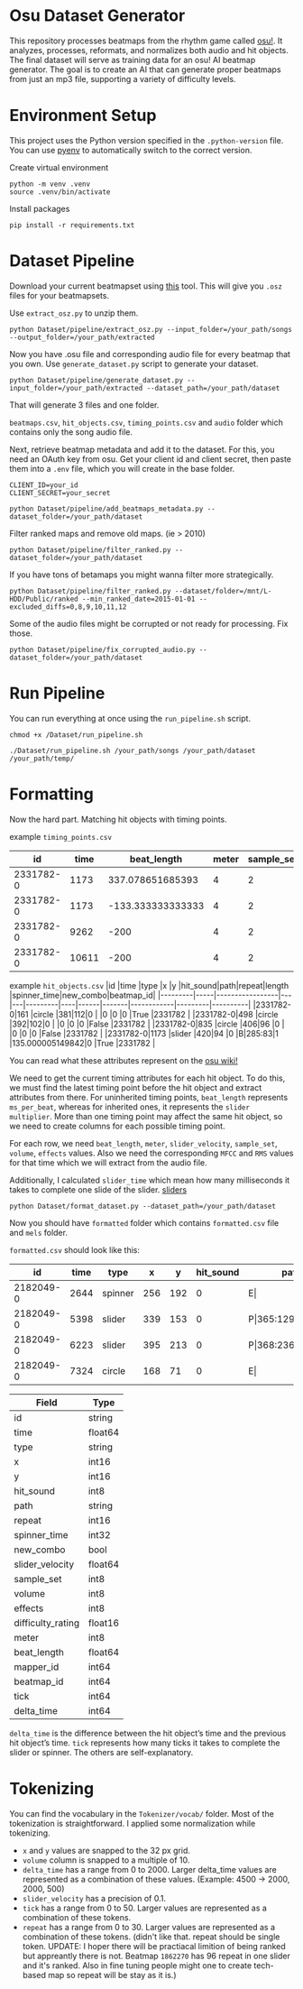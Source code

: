 # Osu Dataset Generator
This repository processes beatmaps from the rhythm game called [osu!](https://osu.ppy.sh/). It analyzes, processes, reformats, and normalizes both audio and hit objects. The final dataset will serve as training data for an osu! AI beatmap generator. The goal is to create an AI that can generate proper beatmaps from just an mp3 file, supporting a variety of difficulty levels. 

# Environment Setup
This project uses the Python version specified in the `.python-version` file. You can use [pyenv](https://github.com/pyenv/pyenv) to automatically switch to the correct version.

Create virtual environment

```
python -m venv .venv
source .venv/bin/activate
```

Install packages

```
pip install -r requirements.txt
```

# Dataset Pipeline

Download your current beatmapset using [this](https://github.com/saliherdemk/osu-lazer-backup) tool. This will give you `.osz` files for your beatmapsets. 

Use `extract_osz.py` to unzip them.


```
python Dataset/pipeline/extract_osz.py --input_folder=/your_path/songs --output_folder=/your_path/extracted
```

Now you have .osu file and corresponding audio file for every beatmap that you own. Use `generate_dataset.py` script to generate your dataset.


```
python Dataset/pipeline/generate_dataset.py --input_folder=/your_path/extracted --dataset_path=/your_path/dataset
```

That will generate 3 files and one folder.

`beatmaps.csv`, `hit_objects.csv`, `timing_points.csv` and `audio` folder which contains only the song audio file.

Next, retrieve beatmap metadata and add it to the dataset. For this, you need an OAuth key from osu. Get your client id and client secret, then paste them into a `.env` file, which you will create in the base folder.

```
CLIENT_ID=your_id
CLIENT_SECRET=your_secret
```
 
```
python Dataset/pipeline/add_beatmaps_metadata.py --dataset_folder=/your_path/dataset
```

Filter ranked maps and remove old maps. (ie > 2010) 
```
python Dataset/pipeline/filter_ranked.py --dataset_folder=/your_path/dataset
```
If you have tons of betamaps you might wanna filter more strategically.
```
python Dataset/pipeline/filter_ranked.py --dataset/folder=/mnt/L-HDD/Public/ranked --min_ranked_date=2015-01-01 --excluded_diffs=0,8,9,10,11,12
```

Some of the audio files might be corrupted or not ready for processing. Fix those.

```
python Dataset/pipeline/fix_corrupted_audio.py --dataset_folder=/your_path/dataset
```

# Run Pipeline
You can run everything at once using the `run_pipeline.sh` script.

```
chmod +x /Dataset/run_pipeline.sh
```

```
./Dataset/run_pipeline.sh /your_path/songs /your_path/dataset /your_path/temp/
```


# Formatting

Now the hard part. Matching hit objects with timing points. 

example `timing_points.csv`

|id       |time |beat_length      |meter|sample_set|volume|uninherited|effects|beatmap_id|
|---------|-----|-----------------|-----|----------|------|-----------|-------|----------|
|2331782-0|1173 |337.078651685393 |4    |2         |25    |1          |0      |2331782   |
|2331782-0|1173 |-133.333333333333|4    |2         |25    |0          |0      |2331782   |
|2331782-0|9262 |-200             |4    |2         |30    |0          |0      |2331782   |
|2331782-0|10611|-200             |4    |2         |40    |0          |0      |2331782   |



example `hit_objects.csv`
|id       |time |type             |x  |y  |hit_sound|path|repeat|length |spinner_time|new_combo|beatmap_id|
|---------|-----|-----------------|---|---|---------|----|------|-------|------------|---------|----------|
|2331782-0|161  |circle           |381|112|0        |    |0     |0      |0           |True     |2331782   |
|2331782-0|498  |circle           |392|102|0        |    |0     |0      |0           |False    |2331782   |
|2331782-0|835  |circle           |406|96 |0        |    |0     |0      |0           |False    |2331782   |
|2331782-0|1173 |slider           |420|94 |0        |B&#124;285:83|1     |135.000005149842|0           |True     |2331782   |


You can read what these attributes represent on the [osu wiki!](https://osu.ppy.sh/wiki/en/Client/File_formats/osu_%28file_format%29)

We need to get the current timing attributes for each hit object. To do this, we must find the latest timing point before the hit object and extract attributes from there. For uninherited timing points, `beat_length` represents `ms_per_beat`, whereas for inherited ones, it represents the `slider multiplier`. More than one timing point may affect the same hit object, so we need to create columns for each possible timing point.

For each row, we need `beat_length`, `meter`, `slider_velocity`, `sample_set`, `volume`, `effects`
values. Also we need the corresponding `MFCC` and `RMS` values for that time which we will extract from the audio file.

Additionally, I calculated `slider_time` which mean how many milliseconds it takes to complete one slide of the slider. [sliders](https://osu.ppy.sh/wiki/en/Client/File_formats/osu_%28file_format%29#sliders)


```
python Dataset/format_dataset.py --dataset_path=/your_path/dataset
```

Now you should have `formatted` folder which contains `formatted.csv` file and `mels` folder. 

`formatted.csv` should look like this:

|id       |time|type   |x  |y  |hit_sound|path             |repeat|spinner_time|new_combo|slider_velocity|sample_set|volume|effects|difficulty_rating|meter|beat_length    |mapper_id|beatmap_id|tick|delta_time|
|---------|----|-------|---|---|---------|-----------------|------|------------|---------|---------------|----------|------|-------|-----------------|-----|---------------|---------|----------|----|----------|
|2182049-0|2644|spinner|256|192|0        |E&#124;               |0     |4846        |True     |2.4            |2         |30    |0      |3.08             |4    |550.45871559633|8147142  |2182049   |16  |0         |
|2182049-0|5398|slider |339|153|0        |P&#124;365:129&#124;468:175|1     |0           |True     |1.44           |2         |30    |0      |3.08             |4    |550.45871559633|8147142  |2182049   |4   |2754      |
|2182049-0|6223|slider |395|213|0  |P&#124;368:236&#124;265:190|1  |0   |False|1.44|2  |30 |0  |3.08|4  |550.45871559633|8147142|2182049|4  |825 |
|2182049-0|7324|circle |168|71 |0  |E&#124;               |0  |0   |True |1.44|2  |30 |0  |3.08|4  |550.45871559633|8147142|2182049|0  |1101|


| Field             | Type     |
|-------------------|----------|
| id                | string   |
| time              | float64  |
| type              | string   |
| x                 | int16    |
| y                 | int16    |
| hit_sound         | int8     |
| path              | string   |
| repeat            | int16    |
| spinner_time      | int32    |
| new_combo         | bool     |
| slider_velocity   | float64  |
| sample_set        | int8     |
| volume            | int8     |
| effects           | int8     |
| difficulty_rating | float16  |
| meter             | int8     |
| beat_length       | float64  |
| mapper_id         | int64    |
| beatmap_id        | int64    |
| tick              | int64    |
| delta_time        | int64    |

`delta_time` is the difference between the hit object’s time and the previous hit object’s time. `tick` represents how many ticks it takes to complete the slider or spinner. The others are self-explanatory.

# Tokenizing

You can find the vocabulary in the `Tokenizer/vocab/` folder. Most of the tokenization is straightforward. I applied some normalization while tokenizing.

* `x` and `y` values are snapped to the 32 px grid.
* `volume` column is snapped to a multiple of 10.
* `delta_time` has a range from 0 to 2000. Larger delta_time values are represented as a combination of these values. (Example: 4500 → 2000, 2000, 500)
* `slider_velocity` has a precision of 0.1.
* `tick` has a range from 0 to 50. Larger values are represented as a combination of these tokens.
* `repeat` has a range from 0 to 30. Larger values are represented as a combination of these tokens. (didn't like that. repeat should be single token. UPDATE: I hoper there will be practiacal limition of being ranked but appreantly there is not. Beatmap `1862270` has 96 repeat in one slider and it's ranked. Also in fine tuning people might one to create tech-based map so repeat will be stay as it is.)


